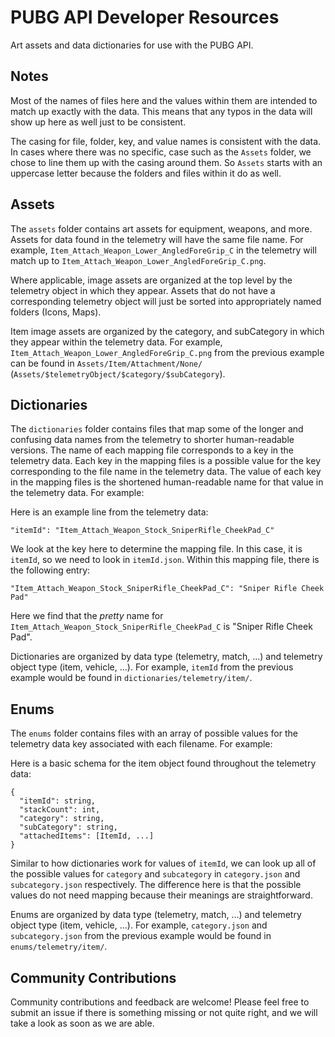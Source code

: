 # PUBG API Developer Resources

Art assets and data dictionaries for use with the PUBG API.

## Notes

Most of the names of files here and the values within them are intended to match up exactly with the data. This means that any typos in the data will show up here as well just to be consistent.

The casing for file, folder, key, and value names is consistent with the data. In cases where there was no specific, case such as the `Assets` folder, we chose to line them up with the casing around them. So `Assets` starts with an uppercase letter because the folders and files within it do as well.

## Assets

The `assets` folder contains art assets for equipment, weapons, and more. Assets for data found in the telemetry will have the same file name. For example, `Item_Attach_Weapon_Lower_AngledForeGrip_C` in the telemetry will match up to `Item_Attach_Weapon_Lower_AngledForeGrip_C.png`.

Where applicable, image assets are organized at the top level by the telemetry object in which they appear. Assets that do not have a corresponding telemetry object will just be sorted into appropriately named folders (Icons, Maps).

Item image assets are organized by the category, and subCategory in which they appear within the telemetry data. For example, `Item_Attach_Weapon_Lower_AngledForeGrip_C.png` from the previous example can be found in `Assets/Item/Attachment/None/` (`Assets/$telemetryObject/$category/$subCategory`).

## Dictionaries

The `dictionaries` folder contains files that map some of the longer and confusing data names from the telemetry to shorter human-readable versions. The name of each mapping file corresponds to a key in the telemetry data. Each key in the mapping files is a possible value for the key corresponding to the file name in the telemetry data. The value of each key in the mapping files is the shortened human-readable name for that value in the telemetry data. For example:

Here is an example line from the telemetry data:

```
"itemId": "Item_Attach_Weapon_Stock_SniperRifle_CheekPad_C"
```

We look at the key here to determine the mapping file. In this case, it is `itemId`, so we need to look in `itemId.json`. Within this mapping file, there is the following entry:

```
"Item_Attach_Weapon_Stock_SniperRifle_CheekPad_C": "Sniper Rifle Cheek Pad"
```

Here we find that the *pretty* name for `Item_Attach_Weapon_Stock_SniperRifle_CheekPad_C` is "Sniper Rifle Cheek Pad".

Dictionaries are organized by data type (telemetry, match, ...) and telemetry object type (item, vehicle, ...). For example, `itemId` from the previous example would be found in `dictionaries/telemetry/item/`.

## Enums

The `enums` folder contains files with an array of possible values for the telemetry data key associated with each filename. For example:

Here is a basic schema for the item object found throughout the telemetry data:

```
{
  "itemId": string,
  "stackCount": int,
  "category": string,
  "subCategory": string,
  "attachedItems": [ItemId, ...]
}
```

Similar to how dictionaries work for values of `itemId`, we can look up all of the possible values for `category` and `subcategory` in `category.json` and `subcategory.json` respectively. The difference here is that the possible values do not need mapping because their meanings are straightforward.

Enums are organized by data type (telemetry, match, ...) and telemetry object type (item, vehicle, ...). For example, `category.json` and `subcategory.json` from the previous example would be found in `enums/telemetry/item/`.

## Community Contributions

Community contributions and feedback are welcome! Please feel free to submit an issue if there is something missing or not quite right, and we will take a look as soon as we are able.

